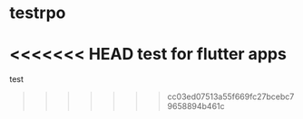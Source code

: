 # testrpo
<<<<<<< HEAD
test for flutter apps
=======
test
>>>>>>> cc03ed07513a55f669fc27bcebc79658894b461c
